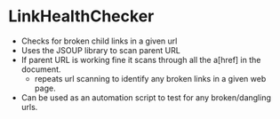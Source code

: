 # LinkHealthChecker
- Checks for broken child links in a given url
- Uses the JSOUP library to scan parent URL
- If parent URL is working fine it scans through all the a[href] in the document.
  - repeats url scanning to identify any broken links in a given web page.
- Can be used as an automation script to test for any broken/dangling urls.
